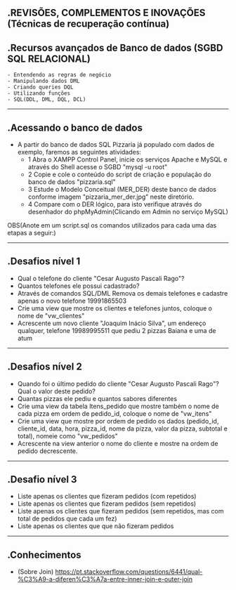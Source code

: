 .REVISÕES, COMPLEMENTOS E INOVAÇÕES (Técnicas de recuperação contínua)
------------
.Recursos avançados de Banco de dados (SGBD SQL RELACIONAL)
------------
	- Entendendo as regras de negócio
	- Manipulando dados DML
	- Criando queries DQL
	- Utilizando funções
	- SQL(DDL, DML, DQL, DCL)
------------
.Acessando o banco de dados
------------
- A partir do banco de dados SQL Pizzaria já populado com dados de exemplo, faremos as seguintes atividades:
	- 1 Abra o XAMPP Control Panel, inicie os serviços Apache e MySQL e através do Shell acesse o SGBD "mysql -u root"
	- 2 Copie e cole o conteúdo do script de criação e população do banco de dados "pizzaria.sql"
	- 3 Estude o Modelo Conceitual (MER_DER) deste banco de dados conforme imagem "pizzaria_mer_der.jpg" neste diretório.
	- 4 Compare com o DER lógico, para isto verifique através do desenhador do phpMyAdmin(Clicando em Admin no serviço MySQL)

OBS(Anote em um script.sql os comandos utilizados para cada uma das etapas a seguir:)

------------
.Desafios nível 1
------------
- Qual o telefone do cliente "Cesar Augusto Pascali Rago"?
- Quantos telefones ele possui cadastrado?
- Através de comandos SQL/DML Remova os demais telefones e cadastre apenas o novo telefone 19991865503
- Crie uma view que mostre os clientes e telefones juntos, coloque o nome de "vw_clientes"
- Acrescente um novo cliente "Joaquim Inácio Silva", um endereço qualquer, telefone 19989995511 que pediu 2 pizzas Baiana e uma de atum
------------
.Desafios nível 2
------------
- Quando foi o último pedido do cliente "Cesar Augusto Pascali Rago"? Qual o valor deste pedido?
- Quantas pizzas ele pediu e quantos sabores diferentes
- Crie uma view da tabela Itens_pedido que mostre também o nome de cada pizza em ordem de pedido_id, coloque o nome de "vw_itens"
- Crie uma view que mostre por ordem de pedido os dados (pedido_id, cliente_id, data, hora, pizza_id, nome da pizza, valor da pizza, subtotal e total), nomeie como "vw_pedidos"
- Acrescente na view anterior o nome do cliente e mostre na ordem de pedido decrescente.
------------
.Desafio nível 3
------------
- Liste apenas os clientes que fizeram pedidos (com repetidos)
- Liste apenas os clientes que fizeram pedidos (sem repetidos)
- Liste apenas os clientes que fizeram pedidos (sem repetidos, mas com total de pedidos que cada um fez)
- Liste apenas os clientes que que não fizeram pedidos
------------
.Conhecimentos
------------
- (Sobre Join) https://pt.stackoverflow.com/questions/6441/qual-%C3%A9-a-diferen%C3%A7a-entre-inner-join-e-outer-join